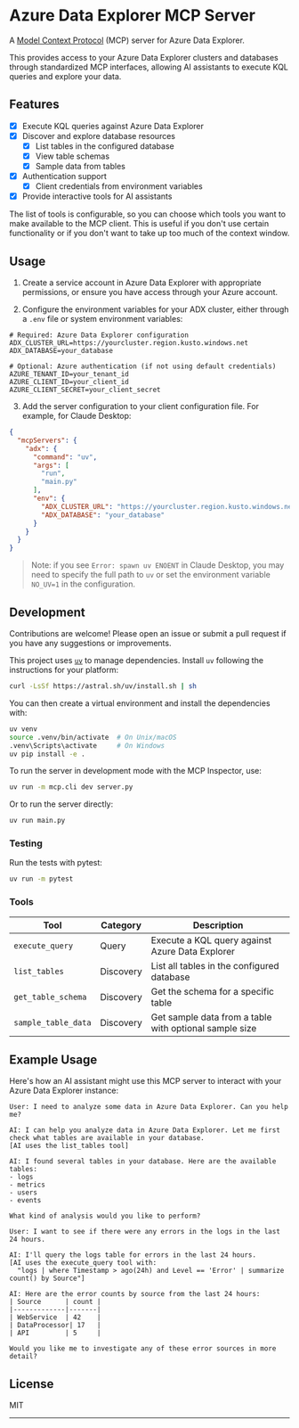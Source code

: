 # Azure Data Explorer MCP Server

A [Model Context Protocol][mcp] (MCP) server for Azure Data Explorer.

This provides access to your Azure Data Explorer clusters and databases through standardized MCP interfaces, allowing AI assistants to execute KQL queries and explore your data.

[mcp]: https://modelcontextprotocol.io

## Features

- [x] Execute KQL queries against Azure Data Explorer
- [x] Discover and explore database resources
  - [x] List tables in the configured database
  - [x] View table schemas
  - [x] Sample data from tables
- [x] Authentication support
  - [x] Client credentials from environment variables

- [x] Provide interactive tools for AI assistants

The list of tools is configurable, so you can choose which tools you want to make available to the MCP client.
This is useful if you don't use certain functionality or if you don't want to take up too much of the context window.

## Usage

1. Create a service account in Azure Data Explorer with appropriate permissions, or ensure you have access through your Azure account.

2. Configure the environment variables for your ADX cluster, either through a `.env` file or system environment variables:

```env
# Required: Azure Data Explorer configuration
ADX_CLUSTER_URL=https://yourcluster.region.kusto.windows.net
ADX_DATABASE=your_database

# Optional: Azure authentication (if not using default credentials)
AZURE_TENANT_ID=your_tenant_id
AZURE_CLIENT_ID=your_client_id
AZURE_CLIENT_SECRET=your_client_secret
```

3. Add the server configuration to your client configuration file. For example, for Claude Desktop:

```json
{
  "mcpServers": {
    "adx": {
      "command": "uv",
      "args": [
        "run",
        "main.py"
      ],
      "env": {
        "ADX_CLUSTER_URL": "https://yourcluster.region.kusto.windows.net",
        "ADX_DATABASE": "your_database"
      }
    }
  }
}
```

> Note: if you see `Error: spawn uv ENOENT` in Claude Desktop, you may need to specify the full path to `uv` or set the environment variable `NO_UV=1` in the configuration.

## Development

Contributions are welcome! Please open an issue or submit a pull request if you have any suggestions or improvements.

This project uses [`uv`](https://github.com/astral-sh/uv) to manage dependencies. Install `uv` following the instructions for your platform:

```bash
curl -LsSf https://astral.sh/uv/install.sh | sh
```

You can then create a virtual environment and install the dependencies with:

```bash
uv venv
source .venv/bin/activate  # On Unix/macOS
.venv\Scripts\activate     # On Windows
uv pip install -e .
```

To run the server in development mode with the MCP Inspector, use:

```bash
uv run -m mcp.cli dev server.py
```

Or to run the server directly:

```bash
uv run main.py
```

### Testing

Run the tests with pytest:

```bash
uv run -m pytest
```

### Tools

| Tool | Category | Description |
| --- | --- | --- |
| `execute_query` | Query | Execute a KQL query against Azure Data Explorer |
| `list_tables` | Discovery | List all tables in the configured database |
| `get_table_schema` | Discovery | Get the schema for a specific table |
| `sample_table_data` | Discovery | Get sample data from a table with optional sample size |

## Example Usage

Here's how an AI assistant might use this MCP server to interact with your Azure Data Explorer instance:

```
User: I need to analyze some data in Azure Data Explorer. Can you help me?

AI: I can help you analyze data in Azure Data Explorer. Let me first check what tables are available in your database.
[AI uses the list_tables tool]

AI: I found several tables in your database. Here are the available tables:
- logs
- metrics
- users
- events

What kind of analysis would you like to perform?

User: I want to see if there were any errors in the logs in the last 24 hours.

AI: I'll query the logs table for errors in the last 24 hours.
[AI uses the execute_query tool with:
  "logs | where Timestamp > ago(24h) and Level == 'Error' | summarize count() by Source"]

AI: Here are the error counts by source from the last 24 hours:
| Source      | count |
|-------------|-------|
| WebService  | 42    |
| DataProcessor| 17   |
| API         | 5     |

Would you like me to investigate any of these error sources in more detail?
```

## License

MIT

---

[mcp]: https://modelcontextprotocol.io
